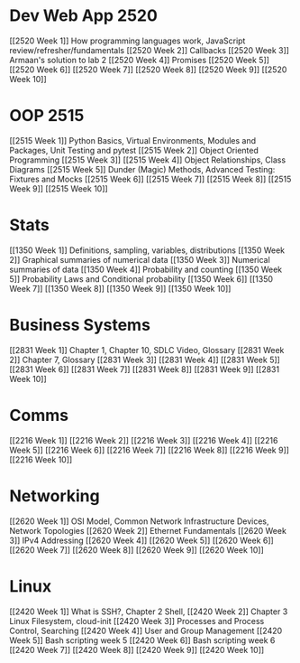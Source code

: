 
# Dev Web App 2520
[[2520 Week 1]] How programming languages work, JavaScript review/refresher/fundamentals
[[2520 Week 2]] Callbacks
[[2520 Week 3]] Armaan's solution to lab 2
[[2520 Week 4]] Promises
[[2520 Week 5]]
[[2520 Week 6]]
[[2520 Week 7]]
[[2520 Week 8]]
[[2520 Week 9]]
[[2520 Week 10]]
# OOP 2515
[[2515 Week 1]] Python Basics, Virtual Environments, Modules and Packages, Unit Testing and pytest
[[2515 Week 2]] Object Oriented Programming
[[2515 Week 3]] 
[[2515 Week 4]] Object Relationships, Class Diagrams
[[2515 Week 5]] Dunder (Magic) Methods, Advanced Testing: Fixtures and Mocks
[[2515 Week 6]] 
[[2515 Week 7]] 
[[2515 Week 8]] 
[[2515 Week 9]] 
[[2515 Week 10]]
# Stats
[[1350 Week 1]] Definitions, sampling, variables, distributions
[[1350 Week 2]] Graphical summaries of numerical data
[[1350 Week 3]] Numerical summaries of data
[[1350 Week 4]] Probability and counting
[[1350 Week 5]] Probability Laws and Conditional probability
[[1350 Week 6]]
[[1350 Week 7]]
[[1350 Week 8]]
[[1350 Week 9]]
[[1350 Week 10]]
# Business Systems
[[2831 Week 1]] Chapter 1, Chapter 10, SDLC Video, Glossary
[[2831 Week 2]] Chapter 7, Glossary
[[2831 Week 3]]
[[2831 Week 4]]
[[2831 Week 5]]
[[2831 Week 6]]
[[2831 Week 7]]
[[2831 Week 8]]
[[2831 Week 9]]
[[2831 Week 10]]
# Comms
[[2216 Week 1]]
[[2216 Week 2]]
[[2216 Week 3]]
[[2216 Week 4]]
[[2216 Week 5]]
[[2216 Week 6]]
[[2216 Week 7]]
[[2216 Week 8]]
[[2216 Week 9]]
[[2216 Week 10]]
# Networking
[[2620 Week 1]] OSI Model, Common Network Infrastructure Devices, Network Topologies
[[2620 Week 2]] Ethernet Fundamentals
[[2620 Week 3]] IPv4 Addressing
[[2620 Week 4]] 
[[2620 Week 5]]
[[2620 Week 6]]
[[2620 Week 7]]
[[2620 Week 8]]
[[2620 Week 9]]
[[2620 Week 10]]
# Linux
[[2420 Week 1]] What is SSH?, Chapter 2 Shell, 
[[2420 Week 2]] Chapter 3 Linux Filesystem, cloud-init
[[2420 Week 3]] Processes and Process Control, Searching
[[2420 Week 4]] User and Group Management
[[2420 Week 5]] Bash scripting week 5
[[2420 Week 6]] Bash scripting week 6
[[2420 Week 7]]
[[2420 Week 8]]
[[2420 Week 9]]
[[2420 Week 10]]

